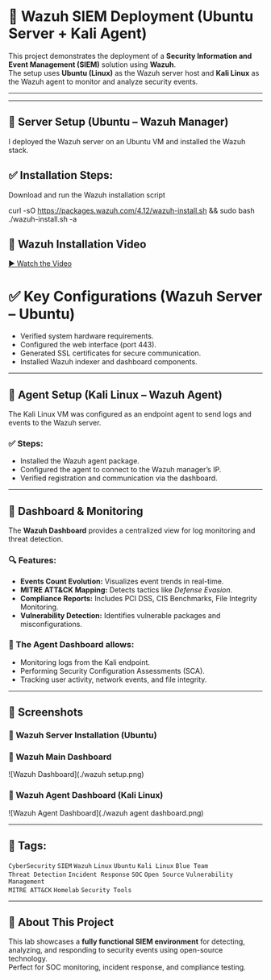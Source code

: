 # 🚀 Wazuh SIEM Deployment (Ubuntu Server + Kali Agent)

This project demonstrates the deployment of a **Security Information and Event Management (SIEM)** solution using **Wazuh**.  
The setup uses **Ubuntu (Linux)** as the Wazuh server host and **Kali Linux** as the Wazuh agent to monitor and analyze security events.

---
---

## 🔹 Server Setup (Ubuntu – Wazuh Manager)

I deployed the Wazuh server on an Ubuntu VM and installed the Wazuh stack.

## ✅ Installation Steps:

 Download and run the Wazuh installation script

curl -sO https://packages.wazuh.com/4.12/wazuh-install.sh && sudo bash ./wazuh-install.sh -a

## 🎥 Wazuh Installation Video
[▶️ Watch the Video](https://github.com/Dynamo7001/Wazuh-SIEM-Deployment/blob/main/Wazuh%20Installation.mp4)


# ✅ Key Configurations (Wazuh Server – Ubuntu)

- Verified system hardware requirements.
- Configured the web interface (port 443).
- Generated SSL certificates for secure communication.
- Installed Wazuh indexer and dashboard components.

---

## 🔹 Agent Setup (Kali Linux – Wazuh Agent)

The Kali Linux VM was configured as an endpoint agent to send logs and events to the Wazuh server.

### ✅ Steps:
- Installed the Wazuh agent package.
- Configured the agent to connect to the Wazuh manager’s IP.
- Verified registration and communication via the dashboard.

---

## 🔹 Dashboard & Monitoring

The **Wazuh Dashboard** provides a centralized view for log monitoring and threat detection.

### 🔍 Features:
- **Events Count Evolution:** Visualizes event trends in real-time.
- **MITRE ATT&CK Mapping:** Detects tactics like *Defense Evasion*.
- **Compliance Reports:** Includes PCI DSS, CIS Benchmarks, File Integrity Monitoring.
- **Vulnerability Detection:** Identifies vulnerable packages and misconfigurations.

### 🔹 The Agent Dashboard allows:
- Monitoring logs from the Kali endpoint.
- Performing Security Configuration Assessments (SCA).
- Tracking user activity, network events, and file integrity.

---

## 📸 Screenshots

### 🔹 Wazuh Server Installation (Ubuntu)



### 🔹 Wazuh Main Dashboard
![Wazuh Dashboard](./wazuh setup.png)

### 🔹 Wazuh Agent Dashboard (Kali Linux)
![Wazuh Agent Dashboard](./wazuh agent dashboard.png)

---

## 🔖 Tags:
`CyberSecurity` `SIEM` `Wazuh` `Linux` `Ubuntu` `Kali Linux` `Blue Team`  
`Threat Detection` `Incident Response` `SOC` `Open Source` `Vulnerability Management`  
`MITRE ATT&CK` `Homelab` `Security Tools`

---

## 📌 About This Project

This lab showcases a **fully functional SIEM environment** for detecting, analyzing, and responding to security events using open-source technology.  
Perfect for SOC monitoring, incident response, and compliance testing.
